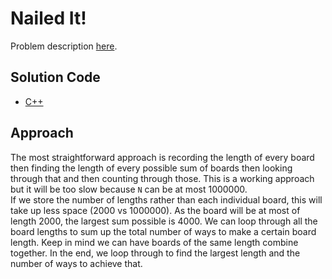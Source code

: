 # Nailed It!
Problem description [here](https://cemc.uwaterloo.ca/contests/computing/2017/stage%201/seniorEF.pdf).

## Solution Code
* [C++](./main.cpp)

## Approach
The most straightforward approach is recording the length of every board then finding the length of every possible sum of boards then looking through that and then counting through those. This is a working approach but it will be too slow because `N` can be at most 1000000.  
If we store the number of lengths rather than each individual board, this will take up less space (2000 vs 1000000). As the board will be at most of length 2000, the largest sum possible is 4000. We can loop through all the board lengths to sum up the total number of ways to make a certain board length. Keep in mind we can have boards of the same length combine together. In the end, we loop through to find the largest length and the number of ways to achieve that.